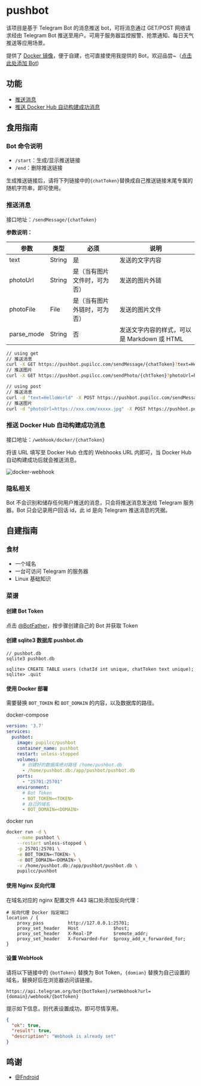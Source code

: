 # pushbot

该项目是基于 Telegram Bot 的消息推送 bot，可将消息通过 GET/POST 网络请求经由 Telegram Bot 推送至用户。可用于服务器监控报警、抢票通知、每日天气推送等应用场景。

提供了 [Docker 镜像](https://hub.docker.com/r/pupilcc/pushbot)，便于自建，也可直接使用我提供的 Bot，欢迎品尝~（[点击此处添加 Bot](https://t.me/notification_me_bot))

## 功能

* [推送消息](#推送消息)
* [推送 Docker Hub 自动构建成功消息](#DockerHub)

## 食用指南

### Bot 命令说明

* `/start`：生成/显示推送链接
* `/end`：删除推送链接

生成推送链接后，请将下列链接中的`{chatToken}`替换成自己推送链接末尾专属的随机字符串，即可使用。

### 推送消息

接口地址：`/sendMessage/{chatToken}`

**参数说明：**

参数|类型|必须|说明
-|-|-|-
text|String|是|发送的文字内容
photoUrl|String|是（当有图片文件时，可为否）|发送的图片外链
photoFile|File|是（当有图片外链时，可为否）|发送的图片文件
parse_mode|String|否|发送文字内容的样式，可以是 Markdown 或 HTML

```bash
// using get
// 推送消息
curl -X GET https://pushbot.pupilcc.com/sendMessage/{chatToken}?text=HelloWorld
// 推送图片
curl -X GET https://pushbot.pupilcc.com/sendPhoto/{chtToken}?photoUrl=https://xxx.com/xxxxx.jpg

// using post
// 推送消息
curl -d "text=HelloWorld" -X POST https://pushbot.pupilcc.com/sendMessage/{chatToken}
// 推送图片
curl -d "photoUrl=https://xxx.com/xxxxx.jpg" -X POST https://pushbot.pupilcc.com/sendPhoto/{chatToken}
```

### <span id="DockerHub">推送 Docker Hub 自动构建成功消息</span>

接口地址：`/webhook/docker/{chatToken}`

将该 URL 填写至 Docker Hub 仓库的 Webhooks URL 内即可，当 Docker Hub 自动构建成功后就会推送消息。

![docker-webhook](https://vip2.loli.net/2020/10/21/I5QFjwv9sD8uXJf.png)

### 隐私相关

Bot 不会识别和储存任何用户推送的消息，只会将推送消息发送给 Telegram 服务器。Bot 只会记录用户回话 id，此 id 是向 Telegram 推送消息的凭据。


## 自建指南

### 食材

* 一个域名
* 一台可访问 Telegram 的服务器
* Linux 基础知识

### 菜谱

#### 创建 Bot Token

点击 [@BotFather](https://telegram.me/BotFather)，按步骤创建自己的 Bot 并获取 Token

#### 创建 sqlite3 数据库 pushbot.db

```
// pushbot.db
sqlite3 pushbot.db

sqlite> CREATE TABLE users (chatId int unique, chatToken text unique);
sqlite> .quit
```

#### 使用 Docker 部署

需要替换 `BOT_TOKEN` 和 `BOT_DOMAIN` 的内容，以及数据库的路径。

docker-compose

```yaml
version: '3.7'
services:
  pushbot:
    image: pupilcc/pushbot
    container_name: pushbot
    restart: unless-stopped
    volumes:
      # 创建好的数据库绝对路径 /home/pushbot.db
      - /home/pushbot.db:/app/pushbot/pushbot.db
    ports:
      - "25701:25701"
    environment:
      # Bot Token
      - BOT_TOKEN=<TOKEN>
      # 自己的域名
      - BOT_DOMAIN=<DOMAIN>
```

docker run

```bash
docker run -d \
    --name pushbot \
    --restart unless-stopped \
    -p 25701:25701 \
    -e BOT_TOKEN=<TOKEN> \
    -e BOT_DOMAIN=<DOMAIN> \
    -v /home/pushbot.db:/app/pushbot/pushbot.db \
    pupilcc/pushbot
```

#### 使用 Nginx 反向代理

在域名对应的 nginx 配置文件 443 端口处添加反向代理：

```
# 反向代理 Docker 指定端口
location / {
    proxy_pass         http://127.0.0.1:25701;
    proxy_set_header   Host             $host;
    proxy_set_header   X-Real-IP        $remote_addr;
    proxy_set_header   X-Forwarded-For  $proxy_add_x_forwarded_for;
}
```

#### 设置 WebHook

请将以下链接中的 `{botToken}` 替换为 Bot Token，`{domian}` 替换为自己设置的域名，替换好后在浏览器访问该链接。

```
https://api.telegram.org/bot{botToken}/setWebhook?url={domain}/webhook/{botToken}
```

提示如下信息，则代表设置成功，即可尽情享用。

```json
{
  "ok": true,
  "result": true,
  "description": "Webhook is already set"
}
```

## 鸣谢

* [@Fndroid](https://github.com/Fndroid)